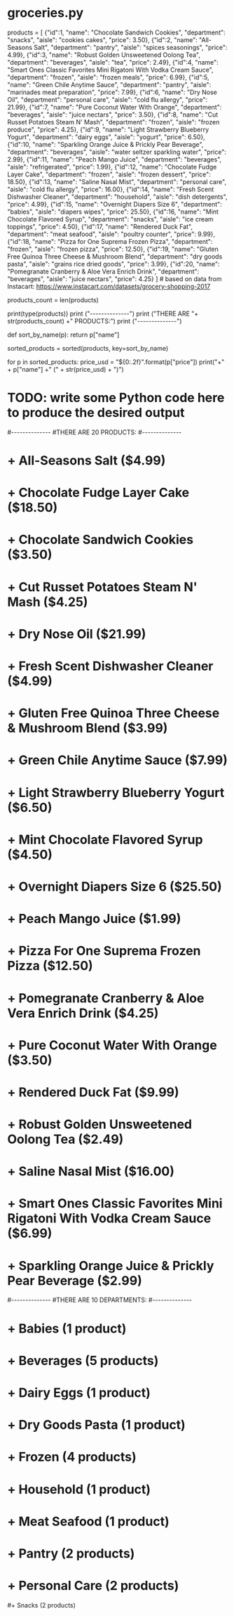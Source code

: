 # groceries.py

products = [
    {"id":1, "name": "Chocolate Sandwich Cookies", "department": "snacks", "aisle": "cookies cakes", "price": 3.50},
    {"id":2, "name": "All-Seasons Salt", "department": "pantry", "aisle": "spices seasonings", "price": 4.99},
    {"id":3, "name": "Robust Golden Unsweetened Oolong Tea", "department": "beverages", "aisle": "tea", "price": 2.49},
    {"id":4, "name": "Smart Ones Classic Favorites Mini Rigatoni With Vodka Cream Sauce", "department": "frozen", "aisle": "frozen meals", "price": 6.99},
    {"id":5, "name": "Green Chile Anytime Sauce", "department": "pantry", "aisle": "marinades meat preparation", "price": 7.99},
    {"id":6, "name": "Dry Nose Oil", "department": "personal care", "aisle": "cold flu allergy", "price": 21.99},
    {"id":7, "name": "Pure Coconut Water With Orange", "department": "beverages", "aisle": "juice nectars", "price": 3.50},
    {"id":8, "name": "Cut Russet Potatoes Steam N' Mash", "department": "frozen", "aisle": "frozen produce", "price": 4.25},
    {"id":9, "name": "Light Strawberry Blueberry Yogurt", "department": "dairy eggs", "aisle": "yogurt", "price": 6.50},
    {"id":10, "name": "Sparkling Orange Juice & Prickly Pear Beverage", "department": "beverages", "aisle": "water seltzer sparkling water", "price": 2.99},
    {"id":11, "name": "Peach Mango Juice", "department": "beverages", "aisle": "refrigerated", "price": 1.99},
    {"id":12, "name": "Chocolate Fudge Layer Cake", "department": "frozen", "aisle": "frozen dessert", "price": 18.50},
    {"id":13, "name": "Saline Nasal Mist", "department": "personal care", "aisle": "cold flu allergy", "price": 16.00},
    {"id":14, "name": "Fresh Scent Dishwasher Cleaner", "department": "household", "aisle": "dish detergents", "price": 4.99},
    {"id":15, "name": "Overnight Diapers Size 6", "department": "babies", "aisle": "diapers wipes", "price": 25.50},
    {"id":16, "name": "Mint Chocolate Flavored Syrup", "department": "snacks", "aisle": "ice cream toppings", "price": 4.50},
    {"id":17, "name": "Rendered Duck Fat", "department": "meat seafood", "aisle": "poultry counter", "price": 9.99},
    {"id":18, "name": "Pizza for One Suprema Frozen Pizza", "department": "frozen", "aisle": "frozen pizza", "price": 12.50},
    {"id":19, "name": "Gluten Free Quinoa Three Cheese & Mushroom Blend", "department": "dry goods pasta", "aisle": "grains rice dried goods", "price": 3.99},
    {"id":20, "name": "Pomegranate Cranberry & Aloe Vera Enrich Drink", "department": "beverages", "aisle": "juice nectars", "price": 4.25}
] # based on data from Instacart: https://www.instacart.com/datasets/grocery-shopping-2017

products_count = len(products)

print(type(products))
print ("--------------")
print ("THERE ARE "+ str(products_count) +" PRODUCTS:")
print ("--------------")

def sort_by_name(p):
    return p["name"]

sorted_products = sorted(products, key=sort_by_name)


for p in sorted_products:
    price_usd = "${0:.2f}".format(p["price"])
    print("+" + p["name"] +" (" + str(price_usd) + ")")

   

# TODO: write some Python code here to produce the desired output
#--------------
#THERE ARE 20 PRODUCTS:
#--------------
# + All-Seasons Salt ($4.99)
# + Chocolate Fudge Layer Cake ($18.50)
# + Chocolate Sandwich Cookies ($3.50)
# + Cut Russet Potatoes Steam N' Mash ($4.25)
# + Dry Nose Oil ($21.99)
# + Fresh Scent Dishwasher Cleaner ($4.99)
# + Gluten Free Quinoa Three Cheese & Mushroom Blend ($3.99)
# + Green Chile Anytime Sauce ($7.99)
# + Light Strawberry Blueberry Yogurt ($6.50)
# + Mint Chocolate Flavored Syrup ($4.50)
# + Overnight Diapers Size 6 ($25.50)
# + Peach Mango Juice ($1.99)
# + Pizza For One Suprema Frozen Pizza ($12.50)
# + Pomegranate Cranberry & Aloe Vera Enrich Drink ($4.25)
# + Pure Coconut Water With Orange ($3.50)
# + Rendered Duck Fat ($9.99)
# + Robust Golden Unsweetened Oolong Tea ($2.49)
# + Saline Nasal Mist ($16.00)
# + Smart Ones Classic Favorites Mini Rigatoni With Vodka Cream Sauce ($6.99)
# + Sparkling Orange Juice & Prickly Pear Beverage ($2.99)
#--------------
#THERE ARE 10 DEPARTMENTS:
#--------------
# + Babies (1 product)
# + Beverages (5 products)
# + Dairy Eggs (1 product)
# + Dry Goods Pasta (1 product)
# + Frozen (4 products)
# + Household (1 product)
# + Meat Seafood (1 product)
# + Pantry (2 products)
# + Personal Care (2 products)
 #+ Snacks (2 products)

